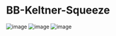 # BB-Keltner-Squeeze
![image](https://github.com/user-attachments/assets/f93765ab-f676-442a-a34e-2972d72833ad)
![image](https://github.com/user-attachments/assets/48a5907d-ed1d-4f08-94fd-97eb3dded2f5)
![image](https://github.com/user-attachments/assets/2a68bd7a-844f-4725-adab-910ce0e40b43)

